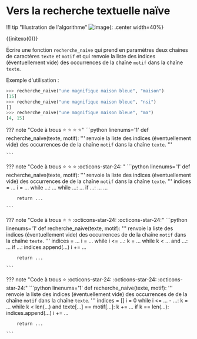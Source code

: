 # Vers la recherche textuelle naïve

!!! tip "Illustration de l'algorithme"
    ![image](data/gif_naive.gif){: .center width=40%}

{{initexo(0)}}


Écrire une fonction ```recherche_naive``` qui prend en paramètres deux chaines de caractères ```texte``` et ```motif``` et qui renvoie la liste des indices (éventuellement vide) des occurrences de la chaîne `motif` dans la chaîne `texte`.


Exemple d'utilisation :
```python
>>> recherche_naive("une magnifique maison bleue", "maison")
[15]
>>> recherche_naive("une magnifique maison bleue", "nsi")
[]
>>> recherche_naive("une magnifique maison bleue", "ma")
[4, 15]
```


??? note "Code à trous :star: :star: :star: :star:"
    ```python linenums='1'
    def recherche_naive(texte, motif):
        '''
        renvoie la liste des indices (éventuellement vide) des occurrences de
        de la chaîne `motif` dans la chaîne `texte`.
        '''


                           
    ``` 


??? note "Code à trous :star: :star: :star: :octicons-star-24: " 
    ```python linenums='1'
    def recherche_naive(texte, motif):
        '''
        renvoie la liste des indices (éventuellement vide) des occurrences de
        de la chaîne `motif` dans la chaîne `texte`.
        '''
        indices = ...
        i = ...
        while ...:
            ...
            while ...:
                ...
            if ...:
                ...
            ...

        return ...
                         
    ``` 

??? note "Code à trous :star: :star: :octicons-star-24: :octicons-star-24:"
    ```python linenums='1'
    def recherche_naive(texte, motif):
        '''
        renvoie la liste des indices (éventuellement vide) des occurrences de
        de la chaîne `motif` dans la chaîne `texte`.
        '''
        indices = ...
        i = ...
        while i <= ...:
            k = ...
            while k < ... and ...:
                ...
            if ...:
                indices.append(...)
            i += ...

        return ...
                           
    ``` 



??? note "Code à trous :star: :octicons-star-24: :octicons-star-24: :octicons-star-24:"
    ```python linenums='1'
    def recherche_naive(texte, motif):
        '''
        renvoie la liste des indices (éventuellement vide) des occurrences de
        de la chaîne `motif` dans la chaîne `texte`.
        '''
        indices = []
        i = 0
        while i <= ... - ...:
            k = ...
            while k < len(...) and texte[...] == motif[...]:
                k += ...
            if k == len(...):
                indices.append(...)
            i += ...

        return ...
                            
    ``` 
        



